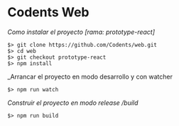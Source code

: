 # **Codents Web**

_Como instalar el proyecto [rama: prototype-react]_
```
$> git clone https://github.com/Codents/web.git
$> cd web
$> git checkout prototype-react
$> npm install
```

_Arrancar el proyecto en modo desarrollo y con watcher
```
$> npm run watch
```

_Construir el proyecto en modo release /build_
```
$> npm run build
```
